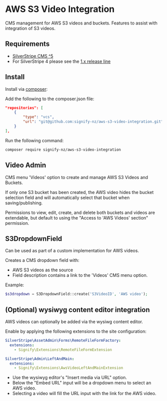 # AWS S3 Video Integration

CMS management for AWS S3 videos and buckets. Features to assist with integration of S3 videos.

## Requirements
* [SilverStripe CMS ^5](https://github.com/silverstripe/silverstripe-cms)
* For SilverStripe 4 please see the [1.x release line](https://github.com/signify-nz/aws-s3-video-integration/tree/1.0)

## Install

Install via [composer](https://getcomposer.org):

Add the following to the composer.json file:
```json
"repositories": [
    {
        "type": "vcs",
        "url": "git@github.com:signify-nz/aws-s3-video-integration.git"
    }
],
```
Run the following command:
```bash
composer require signify-nz/aws-s3-video-integration
```

## Video Admin

CMS menu 'Videos' option to create and manage AWS S3 Videos and Buckets.

If only one S3 bucket has been created, the AWS video hides the bucket selection field
and will automatically select that bucket when saving/publishing.

Permissions to view, edit, create, and delete both buckets and videos are extendable,
but default to using the "Access to 'AWS Videos' section" permission.

## S3DropdownField

Can be used as part of a custom implementation for AWS videos.

Creates a CMS dropdown field with:
* AWS S3 videos as the source 
* Field description contains a link to the 'Videos' CMS menu option.

Example:

```php
$s3dropdown = S3DropdownField::create('S3VideoID', 'AWS video');
```

## (Optional) wysiwyg content editor integration

AWS videos can optionally be added via the wysiwg content editor.

Enable by applying the following extensions to the site configuration:

```yml
SilverStripe\AssetAdmin\Forms\RemoteFileFormFactory:
  extensions:
    - Signify\Extensions\RemoteFileFormExtension

SilverStripe\Admin\LeftAndMain:
  extensions:
    - Signify\Extensions\AwsVideoLeftAndMainExtension
```
* Use the wysiwyg editor's "Insert media via URL" option. 
* Below the "Embed URL" input will be a dropdown menu to select an AWS video. 
* Selecting a video will fill the URL input with the link for the AWS video.

